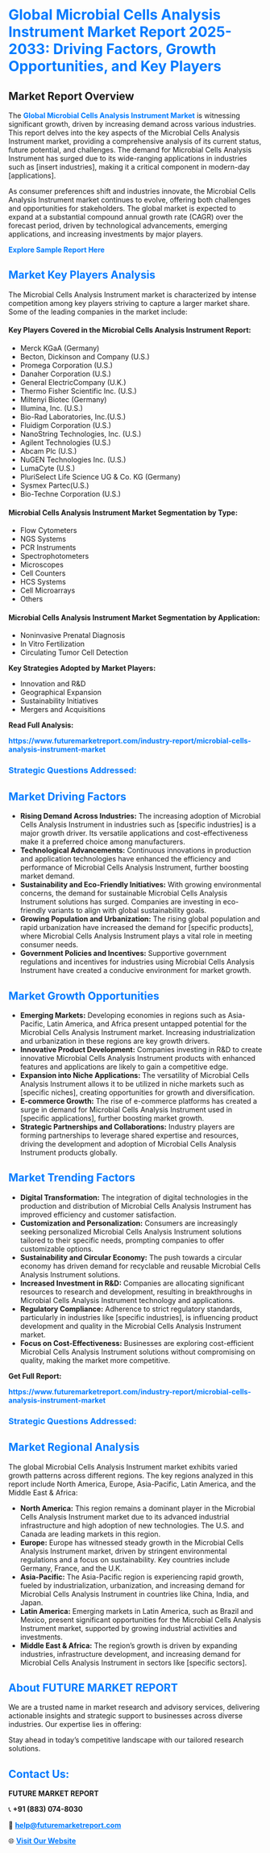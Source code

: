 <h1 style="color: #007BFF;">Global Microbial Cells Analysis Instrument Market Report 2025-2033: Driving Factors, Growth Opportunities, and Key Players</h1>

<section id="overview">
<h2>Market Report Overview</h2>
<p>The <a href="https://www.futuremarketreport.com/industry-report/microbial-cells-analysis-instrument-market" style="color: #007BFF; text-decoration: none;"><strong>Global Microbial Cells Analysis Instrument Market</strong></a> is witnessing significant growth, driven by increasing demand across various industries. This report delves into the key aspects of the Microbial Cells Analysis Instrument market, providing a comprehensive analysis of its current status, future potential, and challenges. The demand for Microbial Cells Analysis Instrument has surged due to its wide-ranging applications in industries such as [insert industries], making it a critical component in modern-day [applications].</p>
<p>As consumer preferences shift and industries innovate, the Microbial Cells Analysis Instrument market continues to evolve, offering both challenges and opportunities for stakeholders. The global market is expected to expand at a substantial compound annual growth rate (CAGR) over the forecast period, driven by technological advancements, emerging applications, and increasing investments by major players.</p>
</section>

<section id="overview">
<p><a href="https://www.futuremarketreport.com/request-sample/reportId=85034" style="color: #007BFF; text-decoration: none;"><strong>Explore Sample Report Here</strong></a></p>
</section>

<section id="key-players">
<h2 style="color: #007BFF;">Market Key Players Analysis</h2>
<p>The Microbial Cells Analysis Instrument market is characterized by intense competition among key players striving to capture a larger market share. Some of the leading companies in the market include:</p>
<h4>Key Players Covered in the Microbial Cells Analysis Instrument Report:</h4>
<ul><li>Merck KGaA (Germany)</li><li>Becton, Dickinson and Company (U.S.)</li><li>Promega Corporation (U.S.)</li><li>Danaher Corporation (U.S.)</li><li>General ElectricCompany (U.K.)</li><li>Thermo Fisher Scientific Inc. (U.S.)</li><li>Miltenyi Biotec (Germany)</li><li>Illumina, Inc. (U.S.)</li><li>Bio-Rad Laboratories, Inc.(U.S.)</li><li>Fluidigm Corporation (U.S.)</li><li>NanoString Technologies, Inc. (U.S.)</li><li>Agilent Technologies (U.S.)</li><li>Abcam Plc (U.S.)</li><li>NuGEN Technologies Inc. (U.S.)</li><li>LumaCyte (U.S.)</li><li>PluriSelect Life Science UG &amp; Co. KG (Germany)</li><li>Sysmex Partec(U.S.)</li><li>Bio-Techne Corporation (U.S.)</li></ul>
<h4>Microbial Cells Analysis Instrument Market Segmentation by Type:</h4>
<ul><li>Flow Cytometers</li><li>NGS Systems</li><li>PCR Instruments</li><li>Spectrophotometers</li><li>Microscopes</li><li>Cell Counters</li><li>HCS Systems</li><li>Cell Microarrays</li><li>Others</li></ul>

<h4>Microbial Cells Analysis Instrument Market Segmentation by Application:</h4>
<ul><li>Noninvasive Prenatal Diagnosis</li><li>In Vitro Fertilization</li><li>Circulating Tumor Cell Detection</li></ul>
<p><strong>Key Strategies Adopted by Market Players:</strong></p>
<ul>
<li>Innovation and R&D</li>
<li>Geographical Expansion</li>
<li>Sustainability Initiatives</li>
<li>Mergers and Acquisitions</li>
</ul>
</section>

<section>
<p><strong>Read Full Analysis: </strong></p><a href="https://www.futuremarketreport.com/industry-report/microbial-cells-analysis-instrument-market" style="color: #007BFF; text-decoration: none;"><strong>https://www.futuremarketreport.com/industry-report/microbial-cells-analysis-instrument-market</strong></a>
<h3 style="color: #007BFF;">Strategic Questions Addressed:</h3>
</section>

<section id="driving-factors">
<h2 style="color: #007BFF;">Market Driving Factors</h2>
<ul>
<li><strong>Rising Demand Across Industries:</strong> The increasing adoption of Microbial Cells Analysis Instrument in industries such as [specific industries] is a major growth driver. Its versatile applications and cost-effectiveness make it a preferred choice among manufacturers.</li>
<li><strong>Technological Advancements:</strong> Continuous innovations in production and application technologies have enhanced the efficiency and performance of Microbial Cells Analysis Instrument, further boosting market demand.</li>
<li><strong>Sustainability and Eco-Friendly Initiatives:</strong> With growing environmental concerns, the demand for sustainable Microbial Cells Analysis Instrument solutions has surged. Companies are investing in eco-friendly variants to align with global sustainability goals.</li>
<li><strong>Growing Population and Urbanization:</strong> The rising global population and rapid urbanization have increased the demand for [specific products], where Microbial Cells Analysis Instrument plays a vital role in meeting consumer needs.</li>
<li><strong>Government Policies and Incentives:</strong> Supportive government regulations and incentives for industries using Microbial Cells Analysis Instrument have created a conducive environment for market growth.</li>
</ul>
</section>

<section id="growth-opportunities">
<h2 style="color: #007BFF;">Market Growth Opportunities</h2>
<ul>
<li><strong>Emerging Markets:</strong> Developing economies in regions such as Asia-Pacific, Latin America, and Africa present untapped potential for the Microbial Cells Analysis Instrument market. Increasing industrialization and urbanization in these regions are key growth drivers.</li>
<li><strong>Innovative Product Development:</strong> Companies investing in R&D to create innovative Microbial Cells Analysis Instrument products with enhanced features and applications are likely to gain a competitive edge.</li>
<li><strong>Expansion into Niche Applications:</strong> The versatility of Microbial Cells Analysis Instrument allows it to be utilized in niche markets such as [specific niches], creating opportunities for growth and diversification.</li>
<li><strong>E-commerce Growth:</strong> The rise of e-commerce platforms has created a surge in demand for Microbial Cells Analysis Instrument used in [specific applications], further boosting market growth.</li>
<li><strong>Strategic Partnerships and Collaborations:</strong> Industry players are forming partnerships to leverage shared expertise and resources, driving the development and adoption of Microbial Cells Analysis Instrument products globally.</li>
</ul>
</section>

<section id="trending-factors">
<h2 style="color: #007BFF;">Market Trending Factors</h2>
<ul>
<li><strong>Digital Transformation:</strong> The integration of digital technologies in the production and distribution of Microbial Cells Analysis Instrument has improved efficiency and customer satisfaction.</li>
<li><strong>Customization and Personalization:</strong> Consumers are increasingly seeking personalized Microbial Cells Analysis Instrument solutions tailored to their specific needs, prompting companies to offer customizable options.</li>
<li><strong>Sustainability and Circular Economy:</strong> The push towards a circular economy has driven demand for recyclable and reusable Microbial Cells Analysis Instrument solutions.</li>
<li><strong>Increased Investment in R&D:</strong> Companies are allocating significant resources to research and development, resulting in breakthroughs in Microbial Cells Analysis Instrument technology and applications.</li>
<li><strong>Regulatory Compliance:</strong> Adherence to strict regulatory standards, particularly in industries like [specific industries], is influencing product development and quality in the Microbial Cells Analysis Instrument market.</li>
<li><strong>Focus on Cost-Effectiveness:</strong> Businesses are exploring cost-efficient Microbial Cells Analysis Instrument solutions without compromising on quality, making the market more competitive.</li>
</ul>
</section>

<section>
<p><strong>Get Full Report: </strong></p><a href="https://www.futuremarketreport.com/industry-report/microbial-cells-analysis-instrument-market" style="color: #007BFF; text-decoration: none;"><strong>https://www.futuremarketreport.com/industry-report/microbial-cells-analysis-instrument-market</strong></a>
<h3 style="color: #007BFF;">Strategic Questions Addressed:</h3>
</section>


<section id="regional-analysis">
<h2 style="color: #007BFF;">Market Regional Analysis</h2>
<p>The global Microbial Cells Analysis Instrument market exhibits varied growth patterns across different regions. The key regions analyzed in this report include North America, Europe, Asia-Pacific, Latin America, and the Middle East & Africa:</p>
<ul>
<li><strong>North America:</strong> This region remains a dominant player in the Microbial Cells Analysis Instrument market due to its advanced industrial infrastructure and high adoption of new technologies. The U.S. and Canada are leading markets in this region.</li>
<li><strong>Europe:</strong> Europe has witnessed steady growth in the Microbial Cells Analysis Instrument market, driven by stringent environmental regulations and a focus on sustainability. Key countries include Germany, France, and the U.K.</li>
<li><strong>Asia-Pacific:</strong> The Asia-Pacific region is experiencing rapid growth, fueled by industrialization, urbanization, and increasing demand for Microbial Cells Analysis Instrument in countries like China, India, and Japan.</li>
<li><strong>Latin America:</strong> Emerging markets in Latin America, such as Brazil and Mexico, present significant opportunities for the Microbial Cells Analysis Instrument market, supported by growing industrial activities and investments.</li>
<li><strong>Middle East & Africa:</strong> The region’s growth is driven by expanding industries, infrastructure development, and increasing demand for Microbial Cells Analysis Instrument in sectors like [specific sectors].</li>
</ul>
</section>

<footer>
<h2 style="color: #007BFF;">About FUTURE MARKET REPORT</h2>
<p>We are a trusted name in market research and advisory services, delivering actionable insights and strategic support to businesses across diverse industries. Our expertise lies in offering:</p>

<p>Stay ahead in today’s competitive landscape with our tailored research solutions.</p>

<h2 style="color: #007BFF;">Contact Us:</h2>
<p><strong>FUTURE MARKET REPORT</strong></p>
<p>📞 <strong>+91 (883) 074-8030</strong></p>
<p>📧 <strong><a href="mailto:help@futuremarketreport.com" style="color: #007BFF;">help@futuremarketreport.com</a></strong></p>
<p>🌐 <strong><a href="https://www.futuremarketreport.com/" style="color: #007BFF;">Visit Our Website</a></strong></p>
</footer>